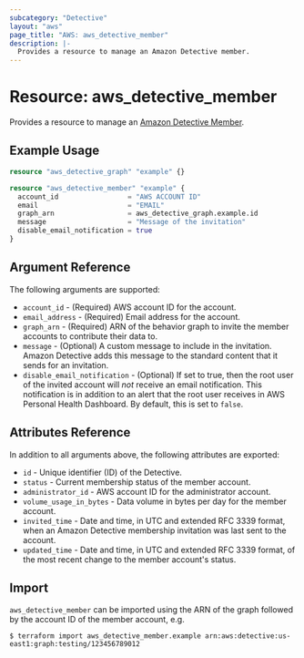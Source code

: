 ```yaml
---
subcategory: "Detective"
layout: "aws"
page_title: "AWS: aws_detective_member"
description: |-
  Provides a resource to manage an Amazon Detective member.
---
```


# Resource: aws_detective_member

Provides a resource to manage an [Amazon Detective Member](https://docs.aws.amazon.com/detective/latest/APIReference/API_CreateMembers.html).

## Example Usage

```terraform
resource "aws_detective_graph" "example" {}

resource "aws_detective_member" "example" {
  account_id                 = "AWS ACCOUNT ID"
  email                      = "EMAIL"
  graph_arn                  = aws_detective_graph.example.id
  message                    = "Message of the invitation"
  disable_email_notification = true
}
```

## Argument Reference

The following arguments are supported:

* `account_id` - (Required) AWS account ID for the account.
* `email_address` - (Required) Email address for the account.
* `graph_arn` - (Required) ARN of the behavior graph to invite the member accounts to contribute their data to.
* `message` - (Optional) A custom message to include in the invitation. Amazon Detective adds this message to the standard content that it sends for an invitation.
* `disable_email_notification` - (Optional) If set to true, then the root user of the invited account will _not_ receive an email notification. This notification is in addition to an alert that the root user receives in AWS Personal Health Dashboard. By default, this is set to `false`.

## Attributes Reference

In addition to all arguments above, the following attributes are exported:

* `id` - Unique identifier (ID) of the Detective.
* `status` - Current membership status of the member account.
* `administrator_id` - AWS account ID for the administrator account.
* `volume_usage_in_bytes` - Data volume in bytes per day for the member account.
* `invited_time` - Date and time, in UTC and extended RFC 3339 format, when an Amazon Detective membership invitation was last sent to the account.
* `updated_time` - Date and time, in UTC and extended RFC 3339 format, of the most recent change to the member account's status.

## Import

`aws_detective_member` can be imported using the ARN of the graph followed by the account ID of the member account, e.g.

```
$ terraform import aws_detective_member.example arn:aws:detective:us-east1:graph:testing/123456789012
```
